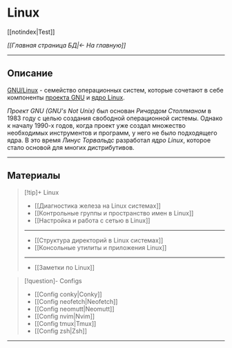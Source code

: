 # Linux

[[notindex|Test]]

*[[Главная страница БД|<- На главную]]*
***
## Описание

[GNU/Linux](https://ru.wikipedia.org/wiki/Linux) - семейство операционных систем, которые сочетают в себе компоненты [проекта GNU](https://ru.wikipedia.org/wiki/%D0%9F%D1%80%D0%BE%D0%B5%D0%BA%D1%82_GNU) и [ядро Linux](https://ru.wikipedia.org/wiki/%D0%AF%D0%B4%D1%80%D0%BE_Linux).

*Проект GNU (GNU's Not Unix)* был основан *Ричардом Столлманом* в 1983 году с целью создания свободной операционной системы. Однако к началу 1990-х годов, когда проект уже создал множество необходимых инструментов и программ, у него не было подходящего ядра. В это время *Линус Торвальдс* разработал *ядро Linux*, которое стало основой для многих дистрибутивов.

***
## Материалы

> [!tip]+ Linux
> - [[Диагностика железа на Linux системах]]
> - [[Контрольные группы и пространство имен в Linux]]
> - [[Настройка и работа с сетью в Linux]]
> ***
> - [[Структура директорий в Linux системах]]
> - [[Консольные утилиты и приложения Linux]]
> ***
> - [[Заметки по Linux]]

> [!question]- Configs
> - [[Config conky|Conky]]
> - [[Config neofetch|Neofetch]]
> - [[Config neomutt|Neomutt]]
> - [[Config nvim|Nvim]]
> - [[Config tmux|Tmux]]
> - [[Config zsh|Zsh]]

***
